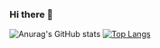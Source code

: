 ### Hi there 👋

<!--
**Rod-Pinheiro/Rod-Pinheiro** is a ✨ _special_ ✨ repository because its `README.md` (this file) appears on your GitHub profile.

Here are some ideas to get you started:

- 🔭 I’m currently working on ...
- 🌱 I’m currently learning ...
- 👯 I’m looking to collaborate on ...
- 🤔 I’m looking for help with ...
- 💬 Ask me about ...
- 📫 How to reach me: ...
- 😄 Pronouns: ...
- ⚡ Fun fact: ...
-->
![Anurag's GitHub stats](https://github-readme-stats.vercel.app/api?username=anuraghazra&count_private=true&show_icons=true&theme=github_dark)
[![Top Langs](https://github-readme-stats.vercel.app/api/top-langs/?username=Rod-Pinheiro&langs_count=8&theme=github_dark)](https://github.com/Rod-Pinheiro/github-readme-stats)
